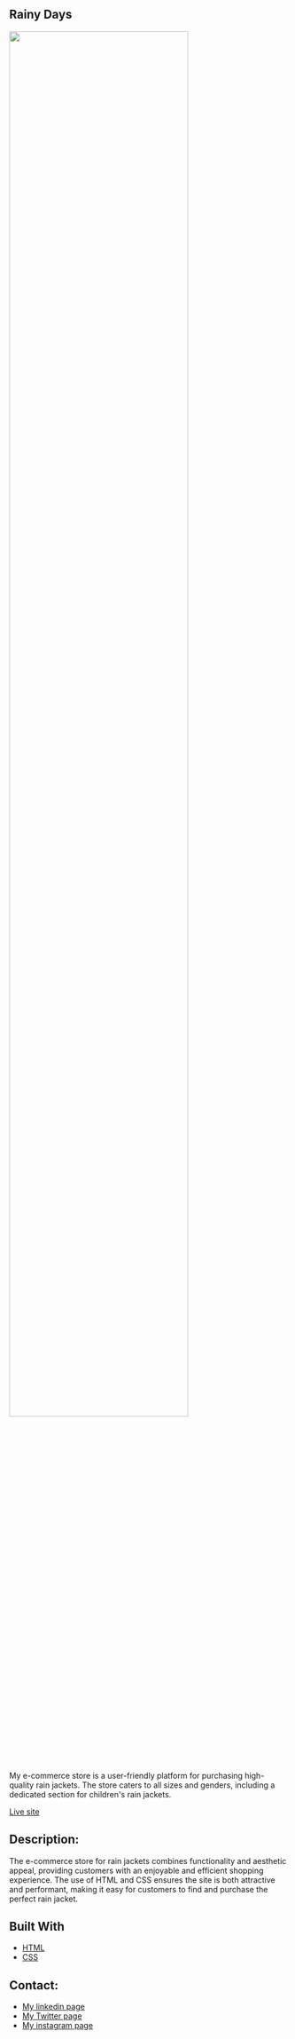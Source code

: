 ## Rainy Days 

<img src="./Assets/images/RainyDaysScreenShot.png" ait="RainyDaysScreenShot" style="width: 80%;">

My e-commerce store is a user-friendly platform for purchasing high-quality rain jackets. The store caters to all sizes and genders, including a dedicated section for children's rain jackets.

[Live site](https://monumental-kangaroo-98117a.netlify.app/)

##  Description:
The e-commerce store for rain jackets combines functionality and aesthetic appeal, providing customers with an enjoyable and efficient shopping experience. The use of HTML and CSS ensures the site is both attractive and performant, making it easy for customers to find and purchase the perfect rain jacket.

## Built With
- [HTML](https://html.com)
- [CSS](https://html.com)
  
##  Contact:
- [My linkedin page](https://www.linkedin.com/in/ukonu-idika-367a00254?utm_source=share&utm_campaign=share_via&utm_content=profile&utm_medium=ios_app)
- [My Twitter page](https://twitter.com/UIdika61267)
- [My instagram page](https://www.instagram.com/ukonukaluidika?igsh=MXdyN3FzZzhzMnBybA%3D%3D&utm_source=qr)
